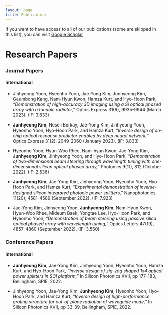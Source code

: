 ```yaml
---
layout: page
title: Publication
---
```


If you want to have access to all of our publications (some are skipped in this list), you can visit [Google Scholar](https://scholar.google.com/citations?user=CqRv3WUAAAAJ&hl=ko)

# Research Papers

### Journal Papers

#### International

- Jinhyeong Yoon, Hyeonho Yoon, Jae-Yong Kim, Junhyeong Kim, Geumbong Kang, Nam-Hyun Kwon, Hamza Kurt, and Hyo-Hoon Park, _“Demonstration of high-accuracy 3D imaging using a Si optical phased array with a tunable radiator,”_ Optics Express 31(6), 9935-9944 (March 2023). (IF: 3.833)

- **Junhyeong Kim**, Neseli Berkay, Jae-Yong Kim, Jinhyeong Yoon, Hyeonho Yoon, Hyo-Hoon Park, and Hamza Kurt, _“Inverse design of on-chip optical response predictor enabled by deep neural network,”_ Optics Express 31(2), 2049-2060 (January 2023). (IF: 3.833)

- Hyeonho Yoon, Hyun-Woo Rhee, Nam-hyun Kwon, Jae-Yong Kim, **Junhyeong Kim**, Jinhyeong Yoon, and Hyo-Hoon Park, _“Demonstration of two-dimensional beam steering through wavelength tuning with one-dimensional silicon optical phased array,”_ Photonics 9(11), 812 (October 2022). (IF: 2.536)

- **Junhyeong Kim**, Jae-Yong Kim, Jinhyeong Yoon, Hyeonho Yoon, Hyo-Hoon Park, and Hamza Kurt, _“Experimental demonstration of inverse-designed silicon integrated photonic power splitters,”_ Nanophotonics 11(20), 4581-4589 (September 2022). (IF: 7.923)

- Jae-Yong Kim, Jinhyeong Yoon, **Junhyeong Kim**, Nam-Hyun Kwon, Hyun-Woo Rhee, Mideum Baek, Yongtae Lee, Hyo-Hoon Park, and Hyeonho Yoon, _“Demonstration of beam steering using passive silica optical phased array with wavelength tuning,”_ Optics Letters 47(19), 4857-4860 (September 2022). (IF: 3.560)

### Conference Papers

#### International

- **Junhyeong Kim**, Jae-Yong Kim, Jinhyeong Yoon, Hyeonho Yoon, Hamza Kurt, and Hyo-Hoon Park, _“Inverse design of zig-zag shaped 1x4 optical power splitters in SOI platform,”_ In Silicon Photonics XVII, pp 177-183, Bellingham, SPIE, 2022.

- Jinhyeong Yoon, Jae-Yong Kim, **Junhyeong Kim**, Hyeonho Yoon, Hyo-Hoon Park, and Hamza Kurt, _“Inverse design of high-performance grating structure for out-of-plane radiation of waveguide mode,”_ In Silicon Photonics XVII, pp 33-39, Bellingham, SPIE, 2022.
